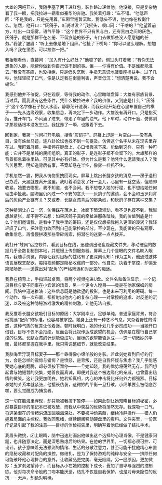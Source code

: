 大雄的网吧开业，我随手塞了两千进红包，装作路过递给他。他没接，只是复杂地看了我一眼，把我拉进一辆看似豪华的奔驰。我笑着打趣：“车不错。“他低声回：“不是我的，只是先用着。”车厢里短暂沉默，我低头不语，他也像在权衡什么。忽然，他开口：“灰鸽子，听说过没？”我摇头，顺口问：“干啥的？”他望着前方，吐出一口烟雾，语气平静：“这个世界不只有黑与白，还有黑白之间的灰色。灰鸽子，就是那群不在名册、不留痕迹的影子，专门去做那些没人愿意碰的任务。”我皱了皱眉：“听上去像是地下组织。”他扯了下嘴角：“你可以这么理解。想加入吗？我在里面，可以拉你一把。”

我抬眼看他，直接问：“加入有什么好处？”他顿了顿，侧过头盯着我：“有你无法想象的人脉，能帮你做到你自己做不到的事。但——你得有价值。不是谁都能进去。”我没有答应，也没拒绝，只是低头沉默，手指无意识地敲着座椅扶手。过了几秒，他轻轻叹了口气，像是认定我在衡量利害，声音低沉：“想清楚再说，我不会逼你。”

我感到他并不催促，只在观察，等待我的动作。心里暗暗盘算：大雄有家族背景、当过兵，而我没有这些条件，凭什么被拉进来？我的价值，又到底是什么？“灰鸽子”这个名字像石子投入水面，静静荡开涟漪，而我已经开始在心里布置自己的棋子——先从边缘观察，收集信息，再决定下一步动作。大雄没有再开口，只是掐灭烟，推开车门。冷风涌了进来，带走了车里的浊气。他下车时，动作干脆，仿佛刚才那段话根本没发生过。我犹豫了一瞬，也跟着下去。

回到家，我第一时间打开电脑，搜索“灰鸽子”。屏幕上却是一片空白——没有条目，没有蛛丝马迹，连八卦论坛也找不到一句提及。仿佛这个名字从未在现实里存在过。我盯着屏幕，手指停在键盘上，心口慢慢凉下来。能做到这样，只有一种可能：它并不是单纯的民间组织。真正的影子，是连影子都不会留下的。大雄那样的背景都急着往里钻，可见其中必有好处。但为什么是我？他凭什么邀请我加入？我苦苦思索，明知道背后有事，答案却悬在半空，像雾一样抓不住。

手机忽然一震，把我从恍惚里拽回现实。屏幕上跳出长腿女孩的消息——房子退租已办妥，天黑就要离开这里。我盯着消息发了好一会儿，心里有一丝空落，但随即收紧。她要去哪里，我不知道，也不会问。我不想卷入她的行程，也不想给她任何理由牵扯我。脑海里仍闪过一个不安的念头——灰鸽子的邀请，会不会和玉罗刹背后的灰色产业链有关？又或者，长腿女孩背后的那条线，和灰鸽子存在某种交集？

这种猜测让心口一沉，仿佛踩在薄冰上，冰面下暗流涌动，看不见也摸不到。我越想越紧张，却不得不去想：如果灰鸽子真的牵扯进那条暗线，我的价值到底是什么？他们邀请我，是看中了我手里的筹码，还是仅仅想把我拖入更深的漩涡？我轻轻叹了口气，把注意力收回到自己能掌控的部分。至少现在，我能做的只有观察、收集信息，再慢慢拼凑那些零碎线索，把潜在的迷雾一点点拨开。

我打开“蛛网”远控软件，看到目标在线，迅速调出硬盘隐藏文件夹，移动硬盘的数据几乎全数复制到本地，并缓慢上传到服务器。屏幕上几个显眼的文件名映入眼帘，我随手浏览，内容让我对目标的性格有了更深刻认知：作为主角，他通过肢体语言展现支配欲，每段视频都是隐秘收藏的一部分。他自恋、执着于掌控，却偏爱简陋场景——透露出对“配角”的严格筛选和对反差的痴迷。

我靠在椅背上，手指轻敲桌面，将两个视频拖进U盘。文件名和备注显示，一个记录目标与妻子同事在小宾馆的场景，另一个更令人瞠目——竟是在他家保姆的房间。我脑中迅速推演：这些信息既是他欲望的投影，也是未来可利用的筹码。每一个动作、每一次布置，都折射出他内心的复杂心理——对掌控的追求、对反差的沉迷，以及被这种隐秘游戏激发的精神刺激，让他无法自拔。

我反推着长腿女孩吸引目标的原因：大学刚毕业，足够单纯，普通家庭背景，符合他挑选“配角”的标准，也容易被掌控。她身上还有一种艺术气息，夹杂着野性的诱惑，这种气质的反差让他着迷。顿时我明白，她的计划几乎必然成功——当她开口借钱，目标不仅不会拒绝，反而会将此视作达成欲望的机会，仿佛是在履行自己掌控的快感。长腿女孩的计划能否成功，目标的欲望能否达成——这一切微妙的平衡，最终都掌握在我手里。我只需调整细节，就能改变结果。

我脑海里浮现目标妻子——那个乖得像小绵羊般的身影。若此刻她看到目标的行为，会是怎样的震惊与错愕？是愤怒，是背叛，还是自我怀疑与焦虑？我几乎能感受她心底的翻腾，却必须按下暂停——一旦她知晓，我的优势将荡然无存。我回想起曾与她短暂的交集，她善良而真诚，即便对我这个被边缘化的亲戚，也曾露出热情的微笑。这让我更加明白，她若知真相，内心的冲击将比任何外力都强烈。目标和她的关系本就紧张，他擅长伪装，这微妙的平衡一旦打破，小绵羊要么被彻底吞噬，要么觉醒成为捕食者。

这一切在脑海里浮现，却只能被我按下暂停——如果此刻让她知晓目标的秘密，必然暴露目标的笔记本已被攻破，而我从中获益的优势将荡然无存。我深吸一口气，将这条潜在的情绪洪流压回脑海深处，不要被冲动蒙蔽，继续冷静操作——猎人仍握着局面的主控权。我收回思绪，继续翻阅移动硬盘里的资料。文件夹里，一份医疗记录引起了我的注意——目标的体检报告里，明确写着他已经做了结扎手术。

我眉头微挑，闭上眼睛，脑中迅速刻画出他做出这个选择的心理肖像。不是健康问题，也非随意决定，而是深思熟虑后的结果。在他的世界里，一切都必须可控、可设计。孩子意味着无法预测的情绪、生活的分散注意力，甚至可能干扰他精心布置的隐秘收藏和对配角的操控。做结扎，是为了保持游戏的纯粹与安全——排除任何可能破坏他心理舞台的意外，让收藏品更完美、毫无阻隔。另一层原因，更加微妙：玉罗刹渴望孙子，而目标从小在她的控制下成长，叠加了自卑与强烈的控制欲。他对每次命令般的口吻本能厌恶，结扎不仅是自我保护，也是对母亲隐性的反抗——无声，却绝对明确。